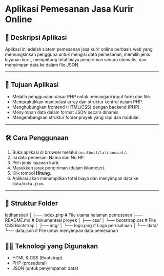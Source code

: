 # Aplikasi Pemesanan Jasa Kurir Online

## 📌 Deskripsi Aplikasi

Aplikasi ini adalah sistem pemesanan jasa kurir online berbasis web yang memungkinkan pengguna untuk mengisi data pemesanan, memilih jenis layanan kurir, menghitung total biaya pengiriman secara otomatis, dan menyimpan data ke dalam file JSON.

---

## 🎯 Tujuan Aplikasi

- Melatih penggunaan dasar PHP untuk menangani input form dan file.
- Mempraktikkan manipulasi array dan struktur kontrol dalam PHP.
- Menghubungkan frontend (HTML/CSS) dengan backend (PHP).
- Menyimpan data dalam format JSON secara dinamis.
- Mengembangkan struktur folder proyek yang rapi dan modular.

---

## 🛠 Cara Penggunaan

1. Buka aplikasi di browser melalui `localhost/latihansoal/`.
2. Isi data pemesan: Nama dan No HP.
3. Pilih jenis layanan kurir.
4. Masukkan jarak pengiriman (dalam kilometer).
5. Klik tombol **Hitung**.
6. Aplikasi akan menampilkan total biaya dan menyimpan data ke `data/data.json`.

---

## 📁 Struktur Folder

latihansoal/
│
├── index.php # File utama halaman pemesanan
├── README.md # Dokumentasi proyek
│
├── css/
│ └── bootstrap.css # File CSS Bootstrap
│
├── img/
│ └── logo.png # Logo perusahaan
│
└── data/
└── data.json # File untuk menyimpan data pemesanan

## 👨‍💻 Teknologi yang Digunakan

- HTML & CSS (Bootstrap)
- PHP (prosedural)
- JSON (untuk penyimpanan data)
